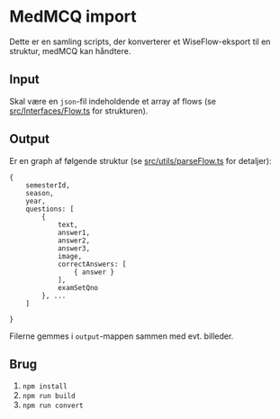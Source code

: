 # MedMCQ import

Dette er en samling scripts, der konverterer et WiseFlow-eksport til en struktur, medMCQ kan håndtere.

## Input

Skal være en `json`-fil indeholdende et array af flows (se [src/Interfaces/Flow.ts](src/interfaces/Flow.ts) for strukturen).

## Output

Er en graph af følgende struktur (se [src/utils/parseFlow.ts](src/utils/parseFlow.ts) for detaljer):

```
{
    semesterId,
    season,
    year,
    questions: [
        {
            text,
            answer1,
            answer2,
            answer3,
            image,
            correctAnswers: [
                { answer }
            ],
            examSetQno
        }, ... 
    ]

}
```

Filerne gemmes i `output`-mappen sammen med evt. billeder.

## Brug

1. `npm install`
2. `npm run build`
3. `npm run convert`
